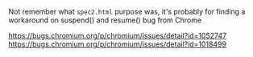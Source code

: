 Not remember what `spec2.html` purpose was, it's probably for finding a workaround on suspend() and resume() bug from Chrome

https://bugs.chromium.org/p/chromium/issues/detail?id=1052747 \
https://bugs.chromium.org/p/chromium/issues/detail?id=1018499
